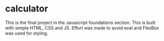 # calculator

This is the final project in the Javascript foundations section. This is built with simple HTML, CSS and JS. Effort was made to avoid eval and FlexBox was used for styling.
